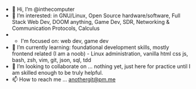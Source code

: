 - 👋 Hi, I’m @inthecomputer
- 👀 I’m interested: in GNU/Linux, Open Source hardware/software, Full Stack Web Dev, DOOM anything, Game Dev, SDR, Networking & Communication Protocols, Calculus
-  * I'm focused on: web dev, game dev 
- 🌱 I’m currently learning: foundational development skills, mostly frontend related (I am a noob) - Linux administration, vanilla html css js, bash, zsh, vim, git, json, sql, tdd 
- 💞️ I’m looking to collaborate on ... nothing yet, just here for practice until I am skilled enough to be truly helpful.
- 📫 How to reach me ... anothergit@pm.me

<!---
inthecomputer/inthecomputer is a ✨ special ✨ repository because its `README.md` (this file) appears on your GitHub profile.
You can click the Preview link to take a look at your changes.
--->
